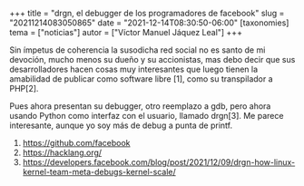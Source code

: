 +++
title = "drgn, el debugger de los programadores de facebook"
slug = "20211214083050865"
date = "2021-12-14T08:30:50-06:00"
[taxonomies]
tema = ["noticias"]
autor = ["Víctor Manuel Jáquez Leal"]
+++

Sin ímpetus de coherencia la susodicha red social no es santo de mi
devoción, mucho menos su dueño y su accionistas, mas debo decir que sus
desarrolladores hacen cosas muy interesantes que luego tienen la
amabilidad de publicar como software libre \[1\], como su transpilador a
PHP\[2\].

Pues ahora presentan su debugger, otro reemplazo a gdb, pero ahora
usando Python como interfaz con el usuario, llamado drgn\[3\]. Me parece
interesante, aunque yo soy más de debug a punta de printf.

1.  https://github.com/facebook
2.  https://hacklang.org/
3.  https://developers.facebook.com/blog/post/2021/12/09/drgn-how-linux-kernel-team-meta-debugs-kernel-scale/
